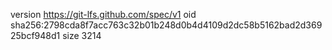 version https://git-lfs.github.com/spec/v1
oid sha256:2798cda8f7acc763c32b01b248d0b4d4109d2dc58b5162bad2d36925bcf948d1
size 3214
